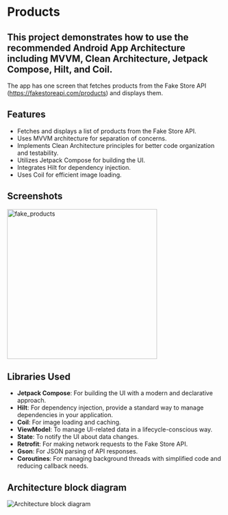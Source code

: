 # Products 

## This project demonstrates how to use the recommended Android App Architecture including MVVM, Clean Architecture, Jetpack Compose, Hilt, and Coil. 
The app has one screen that fetches products from the Fake Store API (https://fakestoreapi.com/products) and displays them.

## Features

- Fetches and displays a list of products from the Fake Store API.
- Uses MVVM architecture for separation of concerns.
- Implements Clean Architecture principles for better code organization and testability.
- Utilizes Jetpack Compose for building the UI.
- Integrates Hilt for dependency injection.
- Uses Coil for efficient image loading.

## Screenshots

<p align="left">
  <img src="https://github.com/AlaaMaher/Products/assets/16047640/6a1dfcec-4a9c-412c-8111-d79b713edac6" width="350" alt="fake_products">
</p>

## Libraries Used

- **Jetpack Compose**: For building the UI with a modern and declarative approach.
- **Hilt**: For dependency injection, provide a standard way to manage dependencies in your application.
- **Coil**: For image loading and caching.
- **ViewModel**: To manage UI-related data in a lifecycle-conscious way.
- **State**: To notify the UI about data changes.
- **Retrofit**: For making network requests to the Fake Store API.
- **Gson**: For JSON parsing of API responses.
- **Coroutines**: For managing background threads with simplified code and reducing callback needs.

## Architecture block diagram

![Architecture block diagram](https://github.com/AlaaMaher/Products/assets/16047640/6c9dec8b-945d-465d-aecc-02e086454931)


